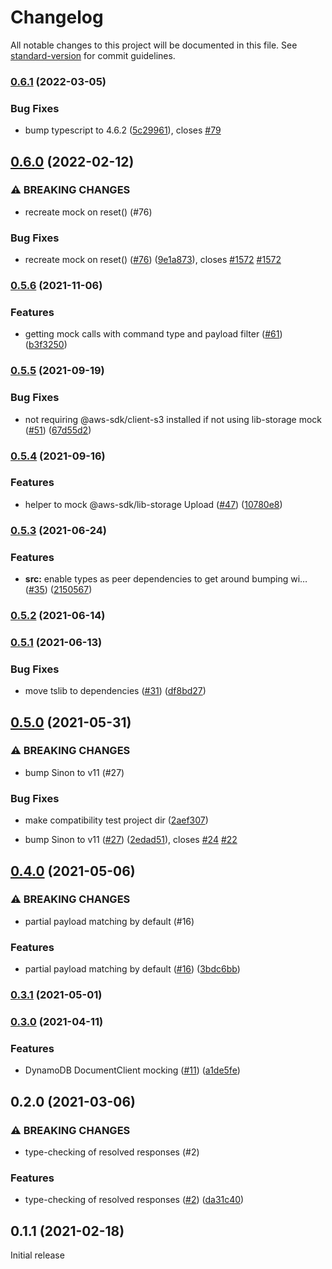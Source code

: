 # Changelog

All notable changes to this project will be documented in this file. See [standard-version](https://github.com/conventional-changelog/standard-version) for commit guidelines.

### [0.6.1](https://github.com/m-radzikowski/aws-sdk-client-mock/compare/v0.6.0...v0.6.1) (2022-03-05)


### Bug Fixes

* bump typescript to 4.6.2 ([5c29961](https://github.com/m-radzikowski/aws-sdk-client-mock/commit/5c29961e2c0e93e23d0cac705aad8cbcb8ec406d)), closes [#79](https://github.com/m-radzikowski/aws-sdk-client-mock/issues/79)

## [0.6.0](https://github.com/m-radzikowski/aws-sdk-client-mock/compare/v0.5.6...v0.6.0) (2022-02-12)


### ⚠ BREAKING CHANGES

* recreate mock on reset() (#76)

### Bug Fixes

* recreate mock on reset() ([#76](https://github.com/m-radzikowski/aws-sdk-client-mock/issues/76)) ([9e1a873](https://github.com/m-radzikowski/aws-sdk-client-mock/commit/9e1a873e0dbd2c969a7f164d9dca4ebf50a5db51)), closes [#1572](https://github.com/m-radzikowski/aws-sdk-client-mock/issues/1572) [#1572](https://github.com/m-radzikowski/aws-sdk-client-mock/issues/1572)

### [0.5.6](https://github.com/m-radzikowski/aws-sdk-client-mock/compare/v0.5.5...v0.5.6) (2021-11-06)


### Features

* getting mock calls with command type and payload filter ([#61](https://github.com/m-radzikowski/aws-sdk-client-mock/issues/61)) ([b3f3250](https://github.com/m-radzikowski/aws-sdk-client-mock/commit/b3f32507162e7e0054e40807c9119faf5266f969))

### [0.5.5](https://github.com/m-radzikowski/aws-sdk-client-mock/compare/v0.5.4...v0.5.5) (2021-09-19)


### Bug Fixes

* not requiring @aws-sdk/client-s3 installed if not using lib-storage mock ([#51](https://github.com/m-radzikowski/aws-sdk-client-mock/issues/51)) ([67d55d2](https://github.com/m-radzikowski/aws-sdk-client-mock/commit/67d55d2bd83c89d61d609a2eb30978a028b89b50))

### [0.5.4](https://github.com/m-radzikowski/aws-sdk-client-mock/compare/v0.5.3...v0.5.4) (2021-09-16)


### Features

* helper to mock @aws-sdk/lib-storage Upload ([#47](https://github.com/m-radzikowski/aws-sdk-client-mock/issues/47)) ([10780e8](https://github.com/m-radzikowski/aws-sdk-client-mock/commit/10780e821be9d6ef497579beb02f96ba222f6e62))

### [0.5.3](https://github.com/m-radzikowski/aws-sdk-client-mock/compare/v0.5.2...v0.5.3) (2021-06-24)


### Features

* **src:** enable types as peer dependencies to get around bumping wi… ([#35](https://github.com/m-radzikowski/aws-sdk-client-mock/issues/35)) ([2150567](https://github.com/m-radzikowski/aws-sdk-client-mock/commit/215056733f44cfca19242a4456fcaa6d188abf6d))

### [0.5.2](https://github.com/m-radzikowski/aws-sdk-client-mock/compare/v0.5.1...v0.5.2) (2021-06-14)

### [0.5.1](https://github.com/m-radzikowski/aws-sdk-client-mock/compare/v0.5.0...v0.5.1) (2021-06-13)


### Bug Fixes

* move tslib to dependencies ([#31](https://github.com/m-radzikowski/aws-sdk-client-mock/issues/31)) ([df8bd27](https://github.com/m-radzikowski/aws-sdk-client-mock/commit/df8bd2743e4da1ad97935fede5c930d0db59bcc9))

## [0.5.0](https://github.com/m-radzikowski/aws-sdk-client-mock/compare/v0.4.0...v0.5.0) (2021-05-31)


### ⚠ BREAKING CHANGES

* bump Sinon to v11 (#27)

### Bug Fixes

* make compatibility test project dir ([2aef307](https://github.com/m-radzikowski/aws-sdk-client-mock/commit/2aef3077089ab39d6185cfdec6a13ecf139bdd11))


* bump Sinon to v11 ([#27](https://github.com/m-radzikowski/aws-sdk-client-mock/issues/27)) ([2edad51](https://github.com/m-radzikowski/aws-sdk-client-mock/commit/2edad513c4788ab137e1348c13e53ae0b891a68f)), closes [#24](https://github.com/m-radzikowski/aws-sdk-client-mock/issues/24) [#22](https://github.com/m-radzikowski/aws-sdk-client-mock/issues/22)

## [0.4.0](https://github.com/m-radzikowski/aws-sdk-client-mock/compare/v0.3.0...v0.4.0) (2021-05-06)


### ⚠ BREAKING CHANGES

* partial payload matching by default (#16)

### Features

* partial payload matching by default ([#16](https://github.com/m-radzikowski/aws-sdk-client-mock/issues/16)) ([3bdc6bb](https://github.com/m-radzikowski/aws-sdk-client-mock/commit/3bdc6bb3be4a3b2e95be7c7093c8cd5a5625d656))

### [0.3.1](https://github.com/m-radzikowski/aws-sdk-client-mock/compare/v0.3.0...v0.3.1) (2021-05-01)

### [0.3.0](https://github.com/m-radzikowski/aws-sdk-client-mock/compare/v0.2.0...v0.3.0) (2021-04-11)


### Features

* DynamoDB DocumentClient mocking ([#11](https://github.com/m-radzikowski/aws-sdk-client-mock/issues/11)) ([a1de5fe](https://github.com/m-radzikowski/aws-sdk-client-mock/commit/a1de5fefaae2d5bfe0a8dadb5a7468f0c4d56790))

## 0.2.0 (2021-03-06)


### ⚠ BREAKING CHANGES

* type-checking of resolved responses (#2)

### Features

* type-checking of resolved responses ([#2](https://github.com/m-radzikowski/aws-sdk-client-mock/issues/2)) ([da31c40](https://github.com/m-radzikowski/aws-sdk-client-mock/commit/da31c40329fd53c4b5d9debd34413662ddbdc26e))

## 0.1.1 (2021-02-18)

Initial release
